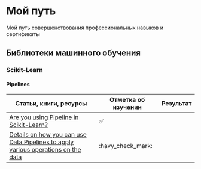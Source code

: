 # Мой путь
Мой путь совершенствования профессиональных навыков и сертификаты

## Библиотеки машинного обучения

### Scikit-Learn

#### Pipelines
|Статьи, книги, ресурсы|Отметка об изучении|Результат|
|-|-|-|
|[Are you using Pipeline in Scikit-Learn?](https://towardsdatascience.com/are-you-using-pipeline-in-scikit-learn-ac4cd85cb27f)|:white_check_mark:||
|[Details on how you can use Data Pipelines to apply various operations on the data](https://github.com/ankitgoel1602/data-science/tree/master/data-pipeline])|:havy_check_mark:||
